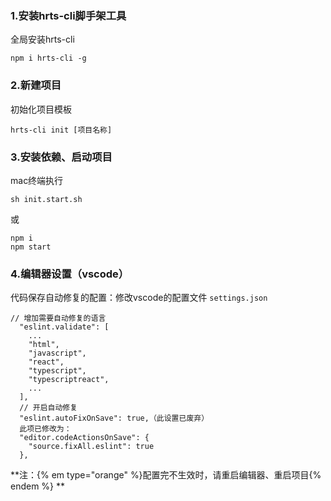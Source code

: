 
### 1.安装hrts-cli脚手架工具
全局安装hrts-cli
```
npm i hrts-cli -g
```
### 2.新建项目
初始化项目模板
```
hrts-cli init [项目名称]
```
### 3.安装依赖、启动项目
mac终端执行
```
sh init.start.sh
```
或
```
npm i
npm start
```
### 4.编辑器设置（vscode）
代码保存自动修复的配置：修改vscode的配置文件 `settings.json`
```
// 增加需要自动修复的语言
  "eslint.validate": [
    ...
    "html",
    "javascript",
    "react",
    "typescript",
    "typescriptreact",
    ...
  ],
  // 开启自动修复
  "eslint.autoFixOnSave": true,（此设置已废弃）
  此项已修改为：
  "editor.codeActionsOnSave": {
    "source.fixAll.eslint": true
  },
```

**注：{% em type="orange" %}配置完不生效时，请重启编辑器、重启项目{% endem %} **
